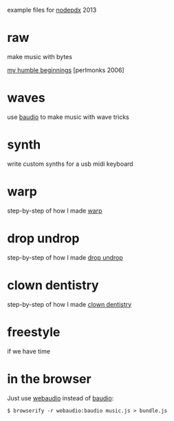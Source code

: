 example files for [nodepdx](http://nodepdx.org/) 2013

# raw

make music with bytes

[my humble beginnings](http://www.perlmonks.org/?node_id=571140) [perlmonks 2006]

# waves

use [baudio](https://github.com/substack/baudio) to make music with wave tricks

# synth

write custom synths for a usb midi keyboard

# warp

step-by-step of how I made
[warp](https://soundcloud.com/substack/warp)

# drop undrop

step-by-step of how I made
[drop undrop](https://soundcloud.com/substack/drop-undrop)

# clown dentistry

step-by-step of how I made
[clown dentistry](https://soundcloud.com/substack/clown-dentistry)

# freestyle

if we have time

# in the browser

Just use [webaudio](https://npmjs.org/package/webaudio) instead of
[baudio](https://github.com/substack/baudio):

```
$ browserify -r webaudio:baudio music.js > bundle.js
```
